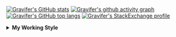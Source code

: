 <!--
**Gravifer/Gravifer** is a ✨ _special_ ✨ repository because its `README.md` (this file) appears on your GitHub profile.

Here are some ideas to get you started:

- 🔭 I’m currently working on ...
- 🌱 I’m currently learning ...
- 👯 I’m looking to collaborate on ...
- 🤔 I’m looking for help with ...
- 💬 Ask me about ...
- 📫 How to reach me: ...
- 😄 Pronouns: ...
- ⚡ Fun fact: ...
-->

<!-- ![Metrics](https://github.com/my-github-user/my-github-user/blob/main/github-metrics.svg) -->

<!-- [![Gravifer's GitHub Streak](https://github-readme-streak-stats.herokuapp.com/?user=Gravifer&theme=default&background=ffffff0a&border=00000000&stroke=80808080&currStreakNum=808080&sideNums=808080&sideLabels=808080&dates=808080)](https://github.com/DenverCoder1/github-readme-streak-stats) -->
<!-- [![Contribution Stats](https://github-contribution-stats.vercel.app/api/?username=Gravifer)](https://github.com/LordDashMe/github-contribution-stats/)  -->
[![Gravifer's GitHub stats](https://github-readme-stats.vercel.app/api?username=Gravifer&theme=default&bg_color=ffffff0a&text_color=808080&hide_border=true&show_icons=true&count_private=true)](https://github.com/anuraghazra/github-readme-stats)
[![Gravifer's github activity graph](https://activity-graph.herokuapp.com/graph?username=Gravifer&bg_color=ffffff0a&color=3080ed&line=5094f0&point=4d72f2&hide_border=true)](https://github.com/ashutosh00710/github-readme-activity-graph)
[![Gravifer's GitHub top langs](https://github-readme-stats.vercel.app/api/top-langs/?username=Gravifer&theme=default&bg_color=ffffff0a&text_color=808080&hide_border=true&show_icons=true&count_private=true&layout=compact)](https://github.com/anuraghazra/github-readme-stats)
[![Gravifer's StackExchange profile](https://stackexchange.com/users/flair/18316138.png?theme=clean)](https://mathematica.stackexchange.com/users/72025)
<!-- [![Visitors](https://visitor-badge.glitch.me/badge?page_id=Gravifer.Gravifer)](https://github.com/Gravifer/) -->

<details>
  <summary>
    <strong>My Working Style</strong><!--<a href="https://wakatime.com/badge/github/Gravifer/Gravifer"><img src="https://wakatime.com/badge/github/Gravifer/Gravifer.svg" alt="time tracker"></a>-->
  </summary>

[![time tracker](https://wakatime.com/badge/github/Gravifer/Gravifer.svg)](https://wakatime.com/badge/github/Gravifer/Gravifer)
<!--START_SECTION:waka-->
![Profile Views](http://img.shields.io/badge/Profile%20Views-13-blue)

![Lines of code](https://img.shields.io/badge/From%20Hello%20World%20I%27ve%20Written-815827%20lines%20of%20code-blue)

**I'm an Early 🐤** 

```text
🌞 Morning    33 commits     ████░░░░░░░░░░░░░░░░░░░░░   18.33% 
🌆 Daytime    84 commits     ███████████░░░░░░░░░░░░░░   46.67% 
🌃 Evening    46 commits     ██████░░░░░░░░░░░░░░░░░░░   25.56% 
🌙 Night      17 commits     ██░░░░░░░░░░░░░░░░░░░░░░░   9.44%

```


📊 **This Week I Spent My Time On** 

```text
💬 Programming Languages: 
Browsing                 16 hrs 43 mins      ████████████████████░░░░░   82.69% 
Other                    1 hr 53 mins        ██░░░░░░░░░░░░░░░░░░░░░░░   9.35% 
Julia                    1 hr 5 mins         █░░░░░░░░░░░░░░░░░░░░░░░░   5.43% 
YAML                     11 mins             ░░░░░░░░░░░░░░░░░░░░░░░░░   0.96% 
JSON                     10 mins             ░░░░░░░░░░░░░░░░░░░░░░░░░   0.84%

🔥 Editors: 
Browser                  16 hrs 43 mins      ████████████████████░░░░░   82.69% 
VS Code                  1 hr 37 mins        ██░░░░░░░░░░░░░░░░░░░░░░░   8.04% 
Powerpoint               1 hr                █░░░░░░░░░░░░░░░░░░░░░░░░   5.01% 
Word                     51 mins             █░░░░░░░░░░░░░░░░░░░░░░░░   4.25%

🐱‍💻 Projects: 
CFD2021-G4-Projects      10 hrs 32 mins      █████████████░░░░░░░░░░░░   52.13% 
wakatime-config          7 hrs 11 mins       █████████░░░░░░░░░░░░░░░░   35.53% 
Unknown Project          1 hr 47 mins        ██░░░░░░░░░░░░░░░░░░░░░░░   8.84% 
emails                   27 mins             ░░░░░░░░░░░░░░░░░░░░░░░░░   2.3% 
queue-sdp                14 mins             ░░░░░░░░░░░░░░░░░░░░░░░░░   1.2%

💻 Operating System: 
Windows                  20 hrs 13 mins      █████████████████████████   100.0%

```

**I Mostly Code in Mathematica** 

```text
Mathematica              7 repos             ████████████░░░░░░░░░░░░░   50.0% 
TeX                      2 repos             ███░░░░░░░░░░░░░░░░░░░░░░   14.29% 
MATLAB                   2 repos             ███░░░░░░░░░░░░░░░░░░░░░░   14.29% 
Assembly                 1 repo              █░░░░░░░░░░░░░░░░░░░░░░░░   7.14% 
Python                   1 repo              █░░░░░░░░░░░░░░░░░░░░░░░░   7.14%

```



<!--END_SECTION:waka-->
</details>

